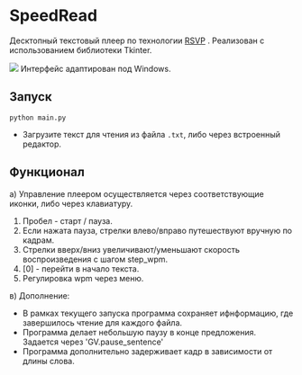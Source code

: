 # SpeedRead

Десктопный текстовый плеер по
технологии [RSVP](https://en.wikipedia.org/wiki/Rapid_serial_visual_presentation)
. Реализован с использованием библиотеки Tkinter.

<img src="https://downloader.disk.yandex.ru/preview/a92bf57addaf8697da66f52ff2bbcde9fe1f705959c5abd04ee03100ecaba224/621e8f45/VDHthtpZfC1OI9bLNQmBIrh7_y_obEg_NFsf8JycTprCqpNhSLlcVNloT-HQDYjGdkhWEvjiy_PUhrZ4hnnl5A%3D%3D?uid=0&filename=2022-01-24_18-57-09.png&disposition=inline&hash=&limit=0&content_type=image%2Fpng&owner_uid=0&tknv=v2&size=2048x2048">
Интерфейс адаптирован под Windows.

## Запуск

```
python main.py
```

* Загрузите текст для чтения из файла ```.txt```, либо через встроенный редактор.

## Функционал

а) Управление плеером осуществляется через соответствующие иконки, либо через клавиатуру.

1. Пробел - старт / пауза.
2. Если нажата пауза, стрелки влево/вправо путешествуют вручную по кадрам.
3. Стрелки вверх/вниз увеличивают/уменьшают скорость воспроизведения с шагом step_wpm.
4. [0] - перейти в начало текста.
5. Регулировка wpm через меню.

в) Дополнение:

* В рамках текущего запуска программа сохраняет ифнформацию, где завершилось чтение для каждого файла.
* Программа делает небольшую паузу в конце предложения. Задается через 'GV.pause_sentence'
* Программа дополнительно задерживает кадр в зависимости от длины слова.
